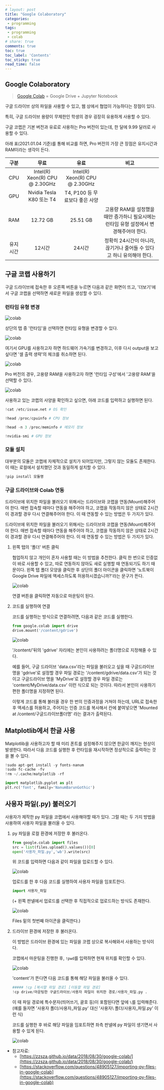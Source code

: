 ```yaml
---
# layout: post
title: "Google Colaboratory"
categories:
 - programming
tags: 
 - programming
 - colab
# share: true 
comments: true 
toc: true
toc_label: 'Contents'
toc_sticky: true
read_time: false
---
```


## Google Colaboratory

> [Google Colab](https://colab.research.google.com/) = Google Drive + Jupyter Notebook

구글 드라이브 상의 파일을 사용할 수 있고, 웹 상에서 협업이 가능하다는 장점이 있다.

특히, 구글 드라이브 용량이 무제한인 학생의 경우 굉장히 유용하게 사용할 수 있다.

구글 코랩은 기본 버전과 유료로 사용하는 Pro 버전이 있는데, 한 달에 9.99 달러로 사용할 수 있다.

아래 표(2021.01.04 기준)를 통해 비교를 하면, Pro 버전의 가장 큰 장점은 유지시간과 RAM이라는 생각이 든다. 


|구분|무료|유료|비고|  
|:---:|:---:|:---:|:---:|  
|CPU|Intel(R) Xeon(R) CPU @ 2.30GHz|Intel(R) Xeon(R) CPU @ 2.30GHz||
|GPU|Nvidia Tesla K80 또는 T4|T4, P100 등 무료보다 좋은 사양||
|RAM|12.72 GB|25.51 GB|고용량 RAM을 설정했을 때만 증가하니 필요시에는 런타임 유형 설정에서 변경해주어야 한다.|
|유지시간|12시간|24시간|정확히 24시간이 아니라, 끊기거나 줄어들 수 있다고 하니 유의해야 한다.|  

## 구글 코랩 사용하기

구글 드라이브에 접속한 후 오른쪽 버튼을 누르면 다음과 같은 화면이 뜨고, '더보기'에서 구글 코랩을 선택하면 새로운 파일을 생성할 수 있다.

### 런타임 유형 변경

![colab](/img/colab_0.jpg)

상단의 탭 중 '런타임'을 선택하면 런타임 유형을 변경할 수 있다.

![colab](/img/colab_1.jpg)

여기서 GPU를 사용하고자 하면 하드웨어 가속기를 변경하고, 이후 다시 output을 보고 싶다면 '셀 출력 생략'의 체크를 취소하면 된다.

![colab](/img/colab_2.JPG)

Pro 버전의 경우, 고용량 RAM을 사용하고자 하면 '런타임 구성'에서 '고용량 RAM'을 선택할 수 있다.

![colab](/img/colab_3.JPG)

사용하고 있는 코랩의 사양을 확인하고 싶으면, 아래 코드를 입력하고 실행하면 된다.

```python
!cat /etc/issue.net # OS 확인

!head /proc/cpuinfo # CPU 정보

!head -n 3 /proc/meminfo # 메모리 정보

!nvidia-smi # GPU 정보
```

### 모듈 설치

대부분의 모듈은 코랩에 자체적으로 설치가 되어있지만, 그렇지 않는 모듈도 존재한다. 이 때는 로컬에서 설치했던 것과 동일하게 설치할 수 있다.

```python
!pip install 모듈명
```

### 구글 드라이브와 Colab 연동

드라이브에 위치한 파일을 불러오기 위해서는 드라이브와 코랩을 연동(Mount)해주어야 한다. 매번 접속할 때마다 연동을 해주어야 하고, 코랩을 작동하지 않은 상태로 2시간이 경과할 경우 다시 연결해주어야 한다. 이 때 연동할 수 있는 방법은 두 가지가 있다.

드라이브에 위치한 파일을 불러오기 위해서는 드라이브와 코랩을 연동(Mount)해주어야 한다. 매번 접속할 때마다 연동을 해주어야 하고, 코랩을 작동하지 않은 상태로 2시간이 경과할 경우 다시 연결해주어야 한다. 이 때 연동할 수 있는 방법은 두 가지가 있다.

1. 왼쪽 탭의 '폴더' 버튼 클릭

    협업하지 않고 개인이 혼자 사용할 때는 이 방법을 추천한다. 클릭 한 번으로 인증없이 바로 사용할 수 있고, 따로 연동하지 않아도 새로 실행할 때 연동되기도 하기 때문이다. 왼쪽 탭 폴더 모양을 클릭한 후 상단의 폴더 아이콘을 클릭하면 '노트북이 Google Drive 파일에 액세스하도록 허용하시겠습니까?'라는 문구가 뜬다.  

    ![colab](/img/colab_4.JPG)

    연결 버튼을 클릭하면 자동으로 마운팅이 된다.  

2. 코드를 실행하여 연결

    코드를 실행하는 방식으로 연결하려면, 다음과 같은 코드를 실행한다.

    ```python
    from google.colab import drive
    drive.mount('/content/gdrive')
    ```

    ![colab](/img/colab_5.JPG)  

    '/content/'뒤의 'gdrive' 자리에는 본인이 사용하려는 폴더명으로 지정해줄 수 있다.

    예를 들어, 구글 드라이브 'data.csv'라는 파일을 불러오고 싶을 때 구글드라이브 명을 'gdrive'로 설정할 경우 파일 경로는 '/content/gdrive/data.csv'가 되는 것이고 구글드라이브 명을 'MyDrive'로 설정할 경우 파일 경로는 'content/MyDrive/data.csv' 이런 식으로 되는 것이다. 따라서 본인이 사용하기 편한 폴더명을 지정하면 된다.

    이렇게 코드를 통해 불러올 경우 한 번의 인증과정을 거쳐야 하는데, URL로 접속한 후 액세스를 허용하고, 주어지는 인증 코드를 복사해서 칸에 붙여넣으면 'Mounted at /content/구글드라이브폴더명' 라는 결과가 출력된다.

## Matplotlib에서 한글 사용

Matplotlib을 사용하고자 할 때 미리 폰트를 설정해주지 않으면 한글이 깨지는 현상이 발생한다. 따라서 다음 코드를 실행한 후 런타임을 재시작하면 정상적으로 출력하는 것을 볼 수 있다.

```python
!sudo apt-get install -y fonts-nanum
!sudo fc-cache -fv
!rm ~/.cache/matplotlib -rf
```

```python
import matplotlib.pyplot as plt
plt.rc('font', family='NanumBarunGothic')
```


## 사용자 파일(.py) 불러오기

사용자가 제작한 py 파일을 코랩에서 사용해야할 때가 있다. 그럴 때는 두 가지 방법을 사용하여 사용자 파일을 불러올 수 있다.

1. py 파일을 로컬 환경에 저장한 후 불러온다.

    ```python
    from google.colab import files
    src = list(files.upload().values())[0]
    open('사용자_파일.py','wb').write(src)
    ```

    위 코드를 입력하면 다음과 같이 파일을 업로드할 수 있다.

    ![colab](/img/colab_8.png)

    업로드를 한 후 다음 코드를 실행하여 사용자 파일을 임포트한다.

    ```python
    import 사용자_파일
    ```

    (+ 왼쪽 판넬에서 업로드를 선택한 후 직접적으로 업로드하는 방식도 존재한다.

    ![colab](/img/colab_10.png)

    Files 밑의 첫번째 아이콘을 클릭한다.)

2. 드라이브 환경에 저장한 후 불러온다.

    이 방법은 드라이브 환경에 있는 파일을 코랩 상으로 복사해와서 사용하는 방식이다.

    코랩에서 마운팅을 진행한 후, `!pwd`를 입력하면 현재 위치를 확인할 수 있다. 

    ![colab](/img/colab_6.png)

    'content'가 뜬다면 다음 코드를 통해 해당 파일을 불러올 수 있다.

    ```python
    ##### !cp [복사할 파일 경로] [이동할 파일 경로]
    !cp drive/마운팅한 구글드라이브/사용자 파일이 위치한 경로/사용자_파일.py .
    ```

    이 때 파일 경로에 특수문자(띄어쓰기, 괄호 등)이 포함된다면 앞에 `\`를 입력해준다. (예를 들자면 '사용자 폴더/사용자_파일.py' 대신 '사용자\ 폴더/사용자_파일.py' 이런 식)

    코드를 실행한 후 바로 해당 파일을 임포트하면 좌측 판넬에 py 파일이 생기면서 사용할 수 있게 된다.

    ![colab](/img/colab_7.png)

- 참고자료:
    - [https://zzsza.github.io/data/2018/08/30/google-colab/](https://zzsza.github.io/data/2018/08/30/google-colab/)
    - [https://stackoverflow.com/questions/48905127/importing-py-files-in-google-colab](https://stackoverflow.com/questions/48905127/importing-py-files-in-google-colab)